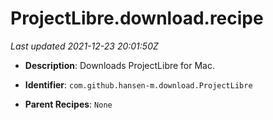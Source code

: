 # ProjectLibre.download.recipe

_Last updated 2021-12-23 20:01:50Z_

- **Description**: Downloads ProjectLibre for Mac.

- **Identifier**: `com.github.hansen-m.download.ProjectLibre`

- **Parent Recipes**: `None`

